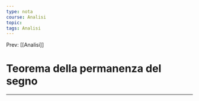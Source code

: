 ```yaml
---
type: nota
course: Analisi
topic: 
tags: Analisi
---
```


Prev: [[Analisi]]

# Teorema della permanenza del segno
---
